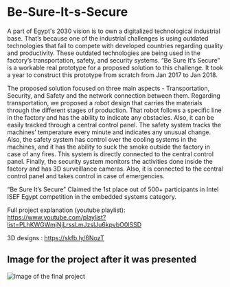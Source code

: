 # Be-Sure-It-s-Secure
 A part of Egypt's 2030 vision is to own a digitalized technological industrial base. That’s because one of the industrial challenges is using outdated technologies that fail to compete with developed countries regarding quality and productivity. These outdated technologies are being used in the factory’s transportation, safety, and security systems. “Be Sure It’s Secure” is a workable real prototype for a proposed solution to this challenge. It took a year to construct this prototype from scratch from Jan 2017 to Jan 2018.

The proposed solution focused on three main aspects - Transportation, Security, and Safety and the network connection between them. Regarding transportation, we proposed a robot design that carries the materials through the different stages of production. That robot follows a specific line in the factory and has the ability to indicate any obstacles. Also, it can be easily tracked through a central control panel. The safety system tracks the machines’ temperature every minute and indicates any unusual change. Also, the safety system has control over the cooling systems in the machines, and it has the ability to suck the smoke outside the factory in case of any fires. This system is directly connected to the central control panel. Finally, the security system monitors the activities done inside the factory and has 3D surveillance cameras. Also, it is connected to the central control panel and takes control in case of emergencies.

“Be Sure It’s Secure” Claimed the 1st place out of 500+ participants in Intel ISEF Egypt competition in the embedded systems category.

Full project explanation (youtube playlist): https://www.youtube.com/playlist?list=PLhKWGWmjNjLrssLmJzslJu6kpvbO0lSSD

3D designs : https://skfb.ly/6NozT

## Image for the project after it was presented 

![Image of the final project](/images/groupPic.JPG)
